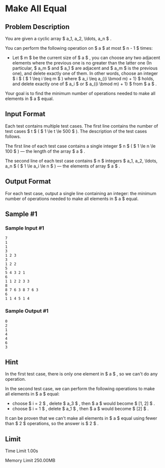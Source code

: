 # Make All Equal

## Problem Description

You are given a cyclic array $ a_1, a_2, \ldots, a_n $ .

You can perform the following operation on $ a $ at most $ n - 1 $ times:

- Let $ m $ be the current size of $ a $ , you can choose any two adjacent elements where the previous one is no greater than the latter one (In particular, $ a_m $ and $ a_1 $ are adjacent and $ a_m $ is the previous one), and delete exactly one of them. In other words, choose an integer $ i $ ( $ 1 \leq i \leq m $ ) where $ a_i \leq a_{(i \bmod m) + 1} $ holds, and delete exactly one of $ a_i $ or $ a_{(i \bmod m) + 1} $ from $ a $ .

Your goal is to find the minimum number of operations needed to make all elements in $ a $ equal.

## Input Format

Each test contains multiple test cases. The first line contains the number of test cases $ t $ ( $ 1 \le t \le 500 $ ). The description of the test cases follows.

The first line of each test case contains a single integer $ n $ ( $ 1 \le n \le 100 $ ) — the length of the array $ a $ .

The second line of each test case contains $ n $ integers $ a_1, a_2, \ldots, a_n $ ( $ 1 \le a_i \le n $ ) — the elements of array $ a $ .

## Output Format

For each test case, output a single line containing an integer: the minimum number of operations needed to make all elements in $ a $ equal.

## Sample #1

### Sample Input #1

```
7
1
1
3
1 2 3
3
1 2 2
5
5 4 3 2 1
6
1 1 2 2 3 3
8
8 7 6 3 8 7 6 3
6
1 1 4 5 1 4
```

### Sample Output #1

```
0
2
1
4
4
6
3
```

## Hint

In the first test case, there is only one element in $ a $ , so we can't do any operation.

In the second test case, we can perform the following operations to make all elements in $ a $ equal:

- choose $ i = 2 $ , delete $ a_3 $ , then $ a $ would become $ [1, 2] $ .
- choose $ i = 1 $ , delete $ a_1 $ , then $ a $ would become $ [2] $ .

It can be proven that we can't make all elements in $ a $ equal using fewer than $ 2 $ operations, so the answer is $ 2 $ .

## Limit



Time Limit
1.00s

Memory Limit
250.00MB